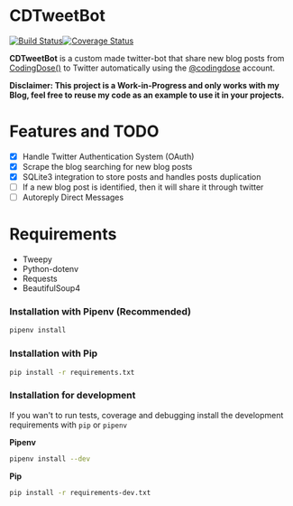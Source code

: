 # CDTweetBot
[![Build Status](https://travis-ci.org/franccesco/CDTweetBot.svg?branch=master)](https://travis-ci.org/franccesco/CDTweetBot)[![Coverage Status](https://coveralls.io/repos/github/franccesco/CDTweetBot/badge.svg?branch=master)](https://coveralls.io/github/franccesco/CDTweetBot?branch=master)

**CDTweetBot** is a custom made twitter-bot that share new blog posts from [CodingDose()](https://codingdose.info/) to Twitter automatically using the [@codingdose](https://twitter.com/codingdose) account.


**Disclaimer: This project is a Work-in-Progress and only works with my Blog, feel free to reuse my code as an example to use it in your projects.**

# Features and TODO
- [x] Handle Twitter Authentication System (OAuth)
- [x] Scrape the blog searching for new blog posts
- [x] SQLite3 integration to store posts and handles posts duplication
- [ ] If a new blog post is identified, then it will share it through twitter
- [ ] Autoreply Direct Messages

# Requirements
- Tweepy
- Python-dotenv
- Requests
- BeautifulSoup4

### Installation with Pipenv (Recommended)
```sh
pipenv install
```
### Installation with Pip

```sh
pip install -r requirements.txt
```

### Installation for development
If you wan't to run tests, coverage and debugging install the development requirements with `pip` or `pipenv`

**Pipenv**
```sh
pipenv install --dev
```
**Pip**
```sh
pip install -r requirements-dev.txt
```
